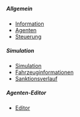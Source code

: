 ##### Allgemein

* <a class="helptooltip" data-targetid="information"  data-backdrop="false" data-position="right" data-deletebg="true" data-content="Das Menü enthält Informationen zu der Theorie und Praxis von Agenten-Systemen" href="#">Information</a>
* <a class="helptooltip" data-targetid="agents"  data-backdrop="false" data-position="right" data-deletebg="true" data-content="agents description..." href="#">Agenten</a>
* <a class="helptooltip" data-targetid="footer-buttons"  data-backdrop="false" data-position="top" data-deletebg="false" data-content="Über die Steuerungselemente kann die Simulation gestartet, abgebrochen, konfiguriert und beendet werden" href="#">Steuerung</a>


##### Simulation

* <a class="helptooltip" data-targetid="widget-simulation"  data-backdrop="true" data-position="bottom" data-deletebg="false" data-content="widget-simulation description..." href="#">Simulation</a>
* <a class="helptooltip" data-targetid="widget-speed"  data-backdrop="true" data-position="bottom" data-deletebg="false" data-content="widget-speed description..." href="#">Fahrzeuginformationen</a>
* <a class="helptooltip" data-targetid="widget-penalty"  data-backdrop="true" data-position="bottom" data-deletebg="false" data-content="widget-penalty description..." href="#">Sanktionsverlauf</a>


##### Agenten-Editor

* <a class="helptooltip" data-targetid="widget-editor"  data-backdrop="true" data-position="top" data-deletebg="false" data-content="Agenten-Editor ermöglich die Programmierung des Agenten in der Sprache Agentspeak(L++)." href="#">Editor</a>
